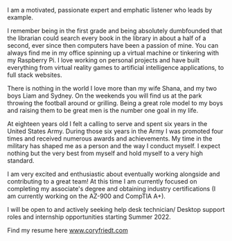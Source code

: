 I am a motivated, passionate expert and emphatic listener who leads by example.

I remember being in the first grade and being absolutely dumbfounded that the librarian could search every book in the library in about a half of a second, ever since then computers have been a passion of mine. You can always find me in my office spinning up a virtual machine or tinkering with my Raspberry Pi. I love working on personal projects and have built everything from virtual reality games to artificial intelligence applications, to full stack websites.

There is nothing in the world I love more than my wife Shana, and my two boys Liam and Sydney. On the weekends you will find us at the park throwing the football around or grilling. Being a great role model to my boys and raising them to be great men is the number one goal in my life. 

At eighteen years old I felt a calling to serve and spent six years in the United States Army. During those six years in the Army I was promoted four times and received numerous awards and achievements. My time in the military has shaped me as a person and the way I conduct myself. I expect nothing but the very best from myself and hold myself to a very high standard.  

I am very excited and enthusiastic about eventually working alongside and contributing to a great team! At this time I am currently focused on completing my associate's degree and obtaining industry certifications (I am currently working on the AZ-900 and CompTIA A+). 

I will be open to and actively seeking help desk technician/ Desktop support roles and internship opportunities starting Summer 2022.

Find my resume here www.coryfriedt.com
